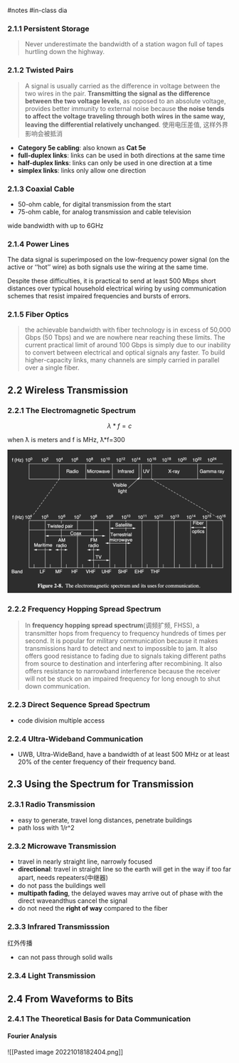 #notes #in-class
dia

### 2.1.1 Persistent Storage

> Never underestimate the bandwidth of a station wagon full of tapes hurtling down the highway.

### 2.1.2 Twisted Pairs

> A signal is usually carried as the difference in voltage between the two wires in the pair. **Transmitting the signal as the difference between the two voltage levels**, as opposed to an absolute voltage, provides better immunity to external noise because **the noise tends to affect the voltage traveling through both wires in the same way, leaving the differential relatively unchanged**. 使用电压差值, 这样外界影响会被抵消

- **Category 5e cabling**: also known as **Cat 5e**
- **full-duplex links**: links can be used in both directions at the same time
- **half-duplex links**: links can only be used in one direction at a time
- **simplex links**: links only allow one direction

### 2.1.3 Coaxial Cable

- 50-ohm cable, for digital transmission from the start
- 75-ohm cable, for analog transmission and cable television

wide bandwidth with up to 6GHz

### 2.1.4 Power Lines

The data signal is superimposed on the low-frequency power signal (on the active or ‘‘hot’’ wire) as both signals use the wiring at the same time.

Despite these difficulties, it is practical to send at least 500 Mbps short distances over typical household electrical wiring by using communication schemes that resist impaired frequencies and bursts of errors.

### 2.1.5 Fiber Optics

> the achievable bandwidth with fiber technology is in excess of 50,000 Gbps (50 Tbps) and we are nowhere near reaching these limits. The current practical limit of around 100 Gbps is simply due to our inability to convert between electrical and optical signals any faster. To build higher-capacity links, many channels are simply carried in parallel over a single fiber.

## 2.2 Wireless Transmission

### 2.2.1 The Electromagnetic Spectrum

$$
\lambda*f=c
$$

when ƛ is meters and f is MHz, ƛ*f=300

![](attachments/image.png)

### 2.2.2 Frequency Hopping Spread Spectrum

> In **frequency hopping spread spectrum**(调频扩频, FHSS), a transmitter hops from frequency to frequency hundreds of times per second. It is popular for military communication because it makes transmissions hard to detect and next to impossible to jam. It also offers good resistance to fading due to signals taking different paths from source to destination and interfering after recombining. It also offers resistance to narrowband interference because the receiver will not be stuck on an impaired frequency for long enough to shut down communication.

### 2.2.3 Direct Sequence Spread Spectrum

- code division multiple access

### 2.2.4 Ultra-Wideband Communication

- UWB, Ultra-WideBand, have a bandwidth of at least 500 MHz or at least 20% of the center frequency of their frequency band.

## 2.3 Using the Spectrum for Transmission

### 2.3.1 Radio Transmission

- easy to generate, travel long distances, penetrate buildings
- path loss with 1/r^2

### 2.3.2 Microwave Transmission

- travel in nearly straight line, narrowly focused
- **directional**: travel in straight line so the earth will get in the way if too far apart, needs repeaters(中继器)
- do not pass the buildings well
- **multipath fading**, the delayed waves may arrive out of phase with the direct waveandthus cancel the signal
- do not need the **right of way** compared to the fiber

### 2.3.3 Infrared Transmisssion

红外传播
- can not pass through solid walls

### 2.3.4 Light Transmission

## 2.4 From Waveforms to Bits

### 2.4.1 The Theoretical Basis for Data Communication

#### Fourier Analysis
![[Pasted image 20221018182404.png]]
